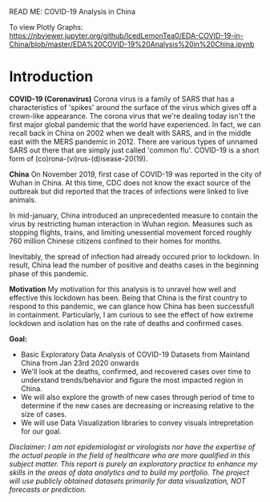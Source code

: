READ ME: COVID-19 Analysis in China

To view Plotly Graphs: https://nbviewer.jupyter.org/github/IcedLemonTea0/EDA-COVID-19-in-China/blob/master/EDA%20COVID-19%20Analysis%20in%20China.ipynb

# Introduction

**COVID-19 (Coronavirus)**
Corona virus is a family of SARS that has a characteristics of 'spikes' around the surface of the virus which gives off a crown-like appearance. The corona virus that we're dealing today isn't the first major global pandemic that the world have experienced. In fact, we can recall back in China on 2002 when we dealt with SARS, and in the middle east with the MERS pandemic in 2012. There are various types of unnamed SARS out there that are simply just called 'common flu'. COVID-19 is a short form of (co)rona-(vi)rus-(d)isease-20(19).

**China**
On November 2019, first case of COVID-19 was reported in the city of Wuhan in China. At this time, CDC does not know the exact source of the outbreak but did reported that the traces of infections were linked to live animals.

In mid-january, China introduced an unprecedented measure to contain the virus by restricting human interaction in Wuhan region. Measures such as stopping flights, trains, and limiting unessential movement forced roughly 760 million Chinese citizens confined to their homes for months.

Inevitably, the spread of infection had already occured prior to lockdown. In result, China lead the number of positive and deaths cases in the beginning phase of this pandemic.

**Motivation**
My motivation for this analysis is to unravel how well and effective this lockdown has been. Being that China is the first country to respond to this pandemic, we can glance how China has been successfull in containment. Particularly, I am curious to see the effect of how extreme lockdown and isolation has on the rate of deaths and confirmed cases.

**Goal:**
* Basic Exploratory Data Analysis of COVID-19 Datasets from Mainland China from Jan 23rd 2020 onwards
* We'll look at the deaths, confirmed, and recovered cases over time to understand trends/behavior and figure the most impacted region in China.
* We will also explore the growth of new cases through period of time to determine if the new cases are decreasing or increasing relative to the size of cases.
* We will use Data Visualization libraries to convey visuals intrepretation for our goal.

*Disclaimer:*
*I am not epidemiologist or virologists nor have the expertise of the actual people in the field of healthcare who are more qualified in this subject matter. This report is purely an exploratory practice to enhance my skills in the areas of data analytics and to build my portfolio. The project will use publicly obtained datasets primarily for data visualization, NOT forecasts or prediction.*